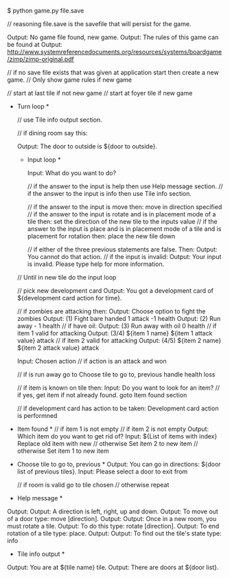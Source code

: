 $ python game.py file.save

// reasoning file.save is the savefile that will persist for the game.

Output: No game file found, new game.
Output: The rules of this game can be found at
Output:     http://www.systemreferencedocuments.org/resources/systems/boardgame/zimp/zimp-original.pdf

// if no save file exists that was given at application start then create a new game.
// Only show game rules if new game

// start at last tile if not new game
// start at foyer tile if new game

* Turn loop *

  // use Tile info output section.
  
  // if dining room say this:
  
  Output: The door to outside is ${door to outside}.
  
  * Input loop *
  
    Input: What do you want to do?
    
    // if the answer to the input is help then use Help message section.
    // if the answer to the input is info then use Tile info section.
    
    // if the answer to the input is move then:
      move in direction specified
    // if the answer to the input is rotate and is in placement mode of a tile then:
      set the direction of the new tile to the inputs value
    // if the answer to the input is place and is in placement mode of a tile and is placement for rotation then:
      place the new tile down
    
    // if either of the three previous statements are false. Then:
      Output: You cannot do that action.
    // if the input is invalid:
      Output: Your input is invalid. Please type help for more information.
    
  // Until in new tile do the input loop
  
  // pick new development card
  Output: You got a development card of ${development card action for time}.
  
  // if zombies are attacking then:
    Output: Choose option to fight the zombies
    Output: (1) Fight bare handed 1 attack -1 health
    Output: (2) Run away - 1 health
    // if have oil:
      Output: (3) Run away with oil 0 health
    // if item 1 valid for attacking
      Output: (3/4) ${item 1 name} ${item 1 attack value} attack
      // if item 2 valid for attacking
        Output: (4/5) ${item 2 name} ${item 2 attack value} attack
    
   
   Input: Chosen action
   // if action is an attack and won
   
   // if is run away go to Choose tile to go to, previous
    handle health loss
  
  // if item is known on tile then:
    Input: Do you want to look for an item?
    // if yes, get item if not already found.
      goto Item found section

  // if development card has action to be taken:
    Development card action is performned

* Item found *
// if item 1 is not empty
  // if item 2 is not empty
    Output: Which item do you want to get rid of?
    Input: ${List of items with index}
    Replace old item with new
  // otherwise
    Set item 2 to new item
// otherwise
  Set item 1 to new item
   
* Choose tile to go to, previous *
  Output: You can go in directions: ${door list of previous tiles}.
  Input: Please select a door to exit from
  
  // if room is valid
    go to tile chosen
  // otherwise
    repeat
    
* Help message *

Output: 
Output: A direction is left, right, up and down.
Output: To move out of a door type: move [direction].
Output: 
Output: Once in a new room, you must rotate a tile.
Output: To do this type: rotate [direction].
Output: To end rotation of a tile type: place.
Output:
Output: To find out the tile's state type: info

* Tile info output *

Output: You are at ${tile name} tile.
Output: There are doors at ${door list}.
